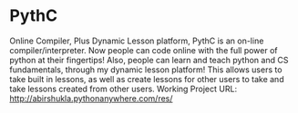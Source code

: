 # PythC
Online Compiler, Plus Dynamic Lesson platform, PythC is an on-line compiler/interpreter. Now people can code online with the full power of python at their fingertips! Also, people can learn and teach python and CS fundamentals, through my dynamic lesson platform! This allows users to take built in lessons, as well as create lessons for other users to take and take lessons created from other users. 
Working Project URL: http://abirshukla.pythonanywhere.com/res/

